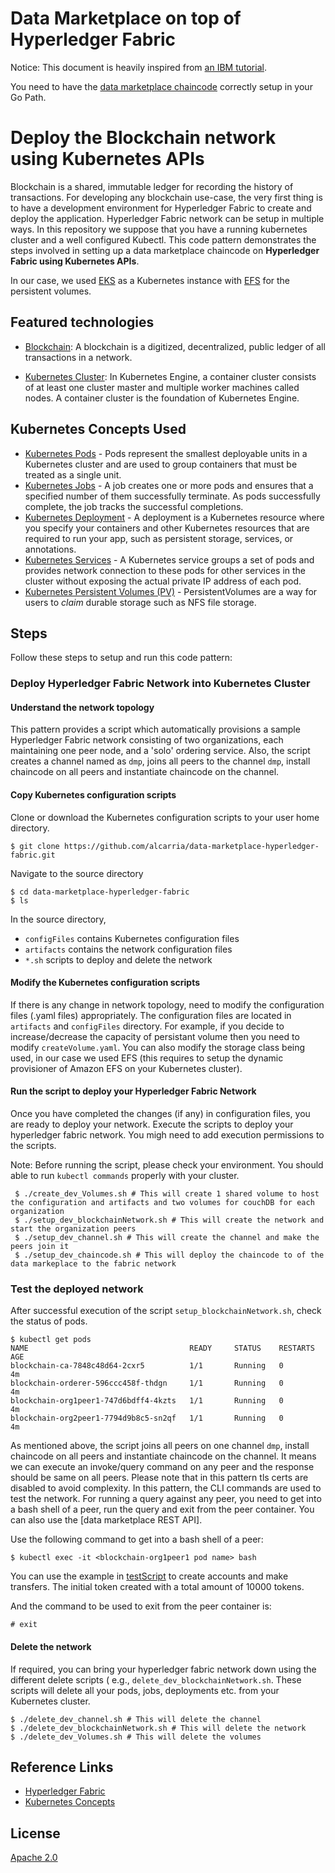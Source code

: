 # Data Marketplace on top of Hyperledger Fabric
Notice: This document is heavily inspired from [an IBM tutorial](https://github.com/IBM/blockchain-network-on-kubernetes#4-deploy-hyperledger-fabric-network-into-kubernetes-cluster).

You need to have the [data marketplace chaincode](https://github.com/alcarria/data-marketplace-chaincode) correctly setup in your Go Path.

# Deploy the Blockchain network using Kubernetes APIs

Blockchain is a shared, immutable ledger for recording the history of transactions. For developing any blockchain use-case, the very first thing is to have a development environment for Hyperledger Fabric to create and deploy the application. Hyperledger Fabric network can be setup in multiple ways. In this repository we suppose that you have a running kubernetes cluster and a well configured Kubectl.
This code pattern demonstrates the steps involved in setting up a data marketplace chaincode on **Hyperledger Fabric using Kubernetes APIs**. 

In our case, we used [EKS](https://aws.amazon.com/eks/) as a Kubernetes instance with [EFS](https://aws.amazon.com/efs/) for the persistent volumes.


## Featured technologies

* [Blockchain](https://en.wikipedia.org/wiki/Blockchain): A blockchain is a digitized, decentralized, public ledger of all transactions in a network.

* [Kubernetes Cluster](https://kubernetes.io/docs): In Kubernetes Engine, a container cluster consists of at least one cluster master and multiple worker machines called nodes. A container cluster is the foundation of Kubernetes Engine.


## Kubernetes Concepts Used
* [Kubernetes Pods](https://kubernetes.io/docs/concepts/workloads/pods/pod/) - Pods represent the smallest deployable units in a Kubernetes cluster and are used to group containers that must be treated as a single unit.
* [Kubernetes Jobs](https://kubernetes.io/docs/concepts/workloads/controllers/jobs-run-to-completion/) - A job creates one or more pods and ensures that a specified number of them successfully terminate. As pods successfully complete, the job tracks the successful completions.
* [Kubernetes Deployment](https://kubernetes.io/docs/concepts/workloads/controllers/deployment/) - A deployment is a Kubernetes resource where you specify your containers and other Kubernetes resources that are required to run your app, such as persistent storage, services, or annotations.
* [Kubernetes Services](https://kubernetes.io/docs/concepts/services-networking/service/) - A Kubernetes service groups a set of pods and provides network connection to these pods for other services in the cluster without exposing the actual private IP address of each pod.
* [Kubernetes Persistent Volumes (PV)](https://kubernetes.io/docs/concepts/storage/persistent-volumes/) - PersistentVolumes are a way for users to *claim* durable storage such as NFS file storage.

## Steps

Follow these steps to setup and run this code pattern:

### Deploy Hyperledger Fabric Network into Kubernetes Cluster

#### Understand the network topology

This pattern provides a script which automatically provisions a sample Hyperledger Fabric network consisting of two organizations, each maintaining one peer node, and a 'solo' ordering service. Also, the script creates a channel named as `dmp`, joins all peers to the channel `dmp`, install chaincode on all peers and instantiate chaincode on the channel.

#### Copy Kubernetes configuration scripts

Clone or download the Kubernetes configuration scripts to your user home directory.
  ```
  $ git clone https://github.com/alcarria/data-marketplace-hyperledger-fabric.git
  ```

Navigate to the source directory
  ```
  $ cd data-marketplace-hyperledger-fabric
  $ ls
  ```
In the source directory, 
  * `configFiles` contains Kubernetes configuration files
  * `artifacts` contains the network configuration files
  * `*.sh` scripts to deploy and delete the network
  
#### Modify the Kubernetes configuration scripts

If there is any change in network topology, need to modify the configuration files (.yaml files) appropriately. The configuration files are located in `artifacts` and `configFiles` directory. For example, if you decide to increase/decrease the capacity of persistant volume then you need to modify `createVolume.yaml`. You can also modify the storage class being used, in our case we used EFS (this requires to setup the dynamic provisioner of Amazon EFS on your Kubernetes cluster). 

#### Run the script to deploy your Hyperledger Fabric Network

Once you have completed the changes (if any) in configuration files, you are ready to deploy your network. Execute the scripts to deploy your hyperledger fabric network.
You migh need to add execution permissions to the scripts.

Note: Before running the script, please check your environment. You should able to run `kubectl commands` properly with your cluster. 

 ```
  $ ./create_dev_Volumes.sh # This will create 1 shared volume to host the configuration and artifacts and two volumes for couchDB for each organization 
  $ ./setup_dev_blockchainNetwork.sh # This will create the network and start the organization peers
  $ ./setup_dev_channel.sh # This will create the channel and make the peers join it
  $ ./setup_dev_chaincode.sh # This will deploy the chaincode to of the data markeplace to the fabric network
  ```

### Test the deployed network

After successful execution of the script `setup_blockchainNetwork.sh`, check the status of pods.

  ```
  $ kubectl get pods
  NAME                                    READY     STATUS    RESTARTS   AGE
  blockchain-ca-7848c48d64-2cxr5          1/1       Running   0          4m
  blockchain-orderer-596ccc458f-thdgn     1/1       Running   0          4m
  blockchain-org1peer1-747d6bdff4-4kzts   1/1       Running   0          4m
  blockchain-org2peer1-7794d9b8c5-sn2qf   1/1       Running   0          4m
  ```

As mentioned above, the script joins all peers on one channel `dmp`, install chaincode on all peers and instantiate chaincode on the channel. It means we can execute an invoke/query command on any peer and the response should be same on all peers. Please note that in this pattern tls certs are disabled to avoid complexity. In this pattern, the CLI commands are used to test the network. For running a query against any peer, you need to get into a bash shell of a peer, run the query and exit from the peer container. You can also use the [data marketplace REST API].

Use the following command to get into a bash shell of a peer:

  ```
  $ kubectl exec -it <blockchain-org1peer1 pod name> bash
  ```
You can use the example in [testScript](./testScript.txt) to create accounts and make transfers. The initial token created with a total amount of 10000 tokens.

And the command to be used to exit from the peer container is:

  ```
  # exit
  ```

#### Delete the network

If required, you can bring your hyperledger fabric network down using the different delete scripts ( e.g., `delete_dev_blockchainNetwork.sh`. These scripts will delete all your pods, jobs, deployments etc. from your Kubernetes cluster.

  ```
  $ ./delete_dev_channel.sh # This will delete the channel
  $ ./delete_dev_blockchainNetwork.sh # This will delete the network
  $ ./delete_dev_Volumes.sh # This will delete the volumes
  ```

## Reference Links

* [Hyperledger Fabric](https://hyperledger-fabric.readthedocs.io/en/release-1.1/)
* [Kubernetes Concepts](https://kubernetes.io/docs/concepts/)

## License

[Apache 2.0](LICENSE)
